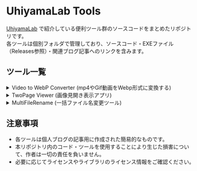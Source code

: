 # UhiyamaLab Tools

[UhiyamaLab](https://uhiyama-lab.com/) で紹介している便利ツール群のソースコードをまとめたリポジトリです。  
各ツールは個別フォルダで管理しており、ソースコード・EXEファイル（Releases参照）・関連ブログ記事へのリンクを含みます。

## ツール一覧

<details>
<summary>Video to WebP Converter (mp4やGif動画をWebp形式に変換する)</summary>

**動画ファイルや GIF 画像を WebP 形式に変換する GUI ツール。**

- [ソースコード](./videoToWebpConverter)  
- [ブログ記事](https://uhiyama-lab.com/blog/webdev/converter-video2webp/)

**主な機能**:

- ドラッグ＆ドロップでの変換
- MP4, MOV, AVI, MKV, GIF 対応
- フレームレート・品質の調整
- 変換進捗の可視化

</details>

<details>
<summary>TwoPage Viewer (画像見開き表示アプリ)</summary>

**指定フォルダ内の画像を「見開き」形式で表示する軽量ビューア。**

- [ソースコード](./twoPageViewer)  
- [ブログ記事](https://uhiyama-lab.com/blog/webdev/tool-twopage-viewer/)

**主な機能**:

- ドラッグ＆ドロップまたはフォルダ選択で画像セットを読み込み
- 左右2ページ同時表示（見開き）
- 右綴じ/左綴じの切り替え対応
- ファイル名透かし表示オプション
- ページ送り（マウスホイール、左右キー）、プログレスバーによる進捗表示

</details>

<details>
<summary>MultiFileRename (一括ファイル名変更ツール)</summary>

**画像・動画・音声ファイル等をドラッグ＆ドロップでまとめてリネームする GUI ツール。**

- [ソースコード](./multiFileRename)  
- [ブログ記事](https://uhiyama-lab.com/)

**主な機能**:

- ドラッグ＆ドロップで複数ファイルを一括追加
- テンプレートや連番指定による柔軟なリネーム
- 重複チェック・存在チェックによる安全な変更
- ソート機能・カスタムテンプレート対応

</details>

<!-- 他のツールがあれば同様の形式で追加 -->

## 注意事項

- 各ツールは個人ブログの記事用に作成された簡易的なものです。
- 本リポジトリ内のコード・ツールを使用することにより生じた損害について、作者は一切の責任を負いません。
- 必要に応じてライセンスやライブラリのライセンス情報をご確認ください。
